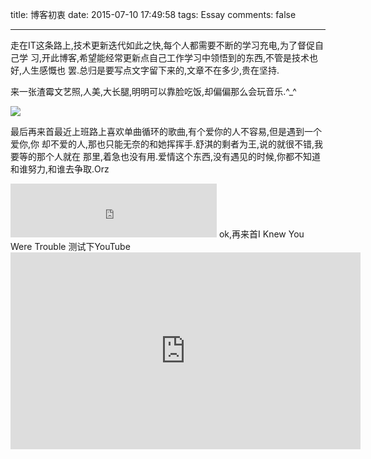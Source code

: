 title: 博客初衷
date: 2015-07-10 17:49:58
tags: Essay
comments: false

---

   走在IT这条路上,技术更新迭代如此之快,每个人都需要不断的学习充电,为了督促自己学
习,开此博客,希望能经常更新点自己工作学习中领悟到的东西,不管是技术也好,人生感慨也
罢.总归是要写点文字留下来的,文章不在多少,贵在坚持.

来一张渣霉文艺照,人美,大长腿,明明可以靠脸吃饭,却偏偏那么会玩音乐.^_^

![](http://7xpyfe.com1.z0.glb.clouddn.com/blogTaylor%20Swift156.jpg)

<!-- more -->

  最后再来首最近上班路上喜欢单曲循环的歌曲,有个爱你的人不容易,但是遇到一个爱你,你
却不爱的人,那也只能无奈的和她挥挥手.舒淇的剩者为王,说的就很不错,我要等的那个人就在
那里,着急也没有用.爱情这个东西,没有遇见的时候,你都不知道和谁努力,和谁去争取.Orz

<iframe frameborder="no" border="0" marginwidth="0" marginheight="0" width=330 height=86 src="http://music.163.com/outchain/player?type=2&id=34834746&auto=1&height=66"></iframe>
ok,再来首I Knew You Were Trouble  测试下YouTube
<iframe width="560" height="315" src="https://www.youtube.com/embed/vNoKguSdy4Y?list=RD8xg3vE8Ie_E" frameborder="0" allowfullscreen></iframe>
